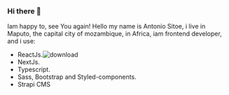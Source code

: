 ### Hi there 👋

Iam happy to, see You again!
Hello my name is Antonio Sitoe, i live in Maputo, the capital city of mozambique, in Africa, iam frontend developer, and i use:

- ReactJs.![download](https://user-images.githubusercontent.com/72309855/166139598-5110f283-2f82-4b93-822c-df7a913442a2.png)
- NextJs.
- Typescript.
- Sass, Bootstrap and Styled-components.
- Strapi CMS
